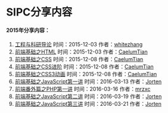 # SIPC分享内容
#### 2015年分享内容：
1. [工程与科研导论](http://sipc115.github.io/sharing/share/course-1/course1.pdf) 时间：2015-12-03 作者：[whitezhang](https://github.com/whitezhang)  
2. [前端基础之HTML](http://sipc115.github.io/sharing/share/course-2/index.html) 时间：2015-12-03 作者：[CaelumTian](https://github.com/T-phantom)
3. [前端基础之CSS](http://sipc115.github.io/sharing/share/course-3/index.html) 时间：2015-12-08 作者：[CaelumTian](https://github.com/T-phantom)
4. [前端基础之CSS进阶](http://sipc115.github.io/sharing/share/course-4/index.html) 时间：2015-12-08 作者：[CaelumTian](https://github.com/T-phantom)
5. [前端基础之CSS3动画](http://sipc115.github.io/sharing/share/course-5/index.html) 时间：2015-12-08 作者：[CaelumTian](https://github.com/T-phantom)
6. [前端基础之JavaScript第一讲](http://sipc115.github.io/sharing/share/course-6/index.html) 时间：2016-03-13 作者：[Jorten](https://github.com/5606595)
7. [前端番外篇之PHP第一讲](http://sipc115.github.io/sharing/share/course-7/index.html) 时间：2016-03-16
作者：[mrzxc](https://github.com/mrzxc)
8. [前端基础之JavaScript第二讲](http://sipc115.github.io/sharing/share/course-8/index.html) 时间：2016-03-19 作者：[Jorten](https://github.com/5606595)
9. [前端基础之JavaScript第三讲](http://sipc115.github.io/sharing/share/course-9/index.html) 时间：2016-03-21 作者：[Jorten](https://github.com/5606595)
